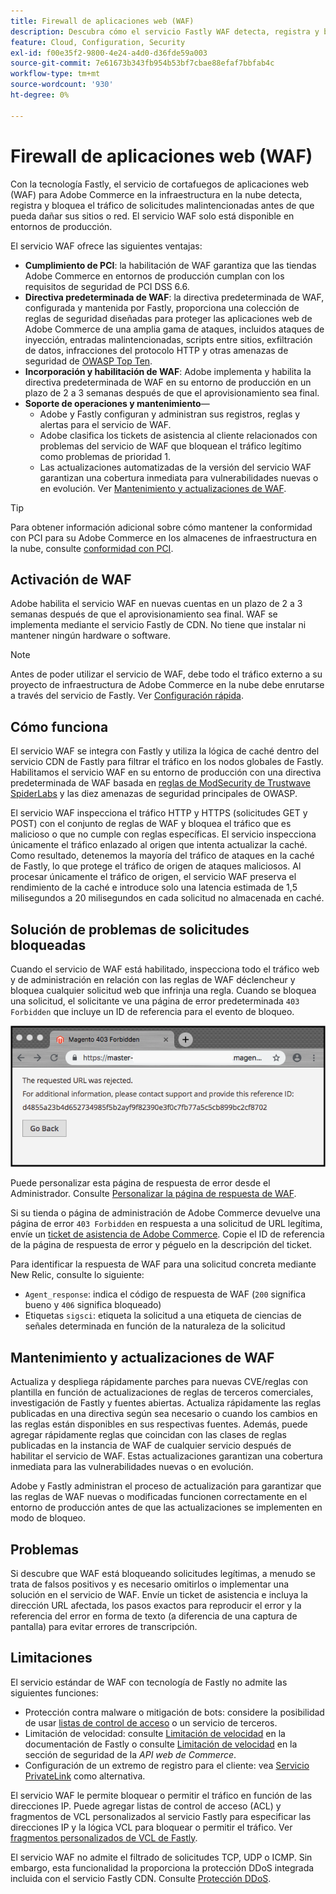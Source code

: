 ```yaml
---
title: Firewall de aplicaciones web (WAF)
description: Descubra cómo el servicio Fastly WAF detecta, registra y bloquea el tráfico de solicitudes maliciosas antes de que pueda dañar la red o los sitios de Adobe Commerce.
feature: Cloud, Configuration, Security
exl-id: f00e35f2-9800-4e24-a4d0-d36fde59a003
source-git-commit: 7e61673b343fb954b53bf7cbae88efaf7bbfab4c
workflow-type: tm+mt
source-wordcount: '930'
ht-degree: 0%

---
```


# Firewall de aplicaciones web (WAF)

Con la tecnología Fastly, el servicio de cortafuegos de aplicaciones web (WAF) para Adobe Commerce en la infraestructura en la nube detecta, registra y bloquea el tráfico de solicitudes malintencionadas antes de que pueda dañar sus sitios o red. El servicio WAF solo está disponible en entornos de producción.

El servicio WAF ofrece las siguientes ventajas:

- **Cumplimiento de PCI**: la habilitación de WAF garantiza que las tiendas Adobe Commerce en entornos de producción cumplan con los requisitos de seguridad de PCI DSS 6.6.
- **Directiva predeterminada de WAF**: la directiva predeterminada de WAF, configurada y mantenida por Fastly, proporciona una colección de reglas de seguridad diseñadas para proteger las aplicaciones web de Adobe Commerce de una amplia gama de ataques, incluidos ataques de inyección, entradas malintencionadas, scripts entre sitios, exfiltración de datos, infracciones del protocolo HTTP y otras amenazas de seguridad de [OWASP Top Ten](https://owasp.org/www-project-top-ten/).
- **Incorporación y habilitación de WAF**: Adobe implementa y habilita la directiva predeterminada de WAF en su entorno de producción en un plazo de 2 a 3 semanas después de que el aprovisionamiento sea final.
- **Soporte de operaciones y mantenimiento**—
   - Adobe y Fastly configuran y administran sus registros, reglas y alertas para el servicio de WAF.
   - Adobe clasifica los tickets de asistencia al cliente relacionados con problemas del servicio de WAF que bloquean el tráfico legítimo como problemas de prioridad 1.
   - Las actualizaciones automatizadas de la versión del servicio WAF garantizan una cobertura inmediata para vulnerabilidades nuevas o en evolución. Ver [Mantenimiento y actualizaciones de WAF](#waf-maintenance-and-updates).

>[!TIP]
>
>Para obtener información adicional sobre cómo mantener la conformidad con PCI para su Adobe Commerce en los almacenes de infraestructura en la nube, consulte [conformidad con PCI](https://business.adobe.com/products/magento/pci-compliance.html).

## Activación de WAF

Adobe habilita el servicio WAF en nuevas cuentas en un plazo de 2 a 3 semanas después de que el aprovisionamiento sea final. WAF se implementa mediante el servicio Fastly de CDN. No tiene que instalar ni mantener ningún hardware o software.

>[!NOTE]
>
>Antes de poder utilizar el servicio de WAF, debe todo el tráfico externo a su proyecto de infraestructura de Adobe Commerce en la nube debe enrutarse a través del servicio de Fastly. Ver [Configuración rápida](fastly-configuration.md).

## Cómo funciona

El servicio WAF se integra con Fastly y utiliza la lógica de caché dentro del servicio CDN de Fastly para filtrar el tráfico en los nodos globales de Fastly. Habilitamos el servicio WAF en su entorno de producción con una directiva predeterminada de WAF basada en [reglas de ModSecurity de Trustwave SpiderLabs](https://github.com/owasp-modsecurity/ModSecurity) y las diez amenazas de seguridad principales de OWASP.

El servicio WAF inspecciona el tráfico HTTP y HTTPS (solicitudes GET y POST) con el conjunto de reglas de WAF y bloquea el tráfico que es malicioso o que no cumple con reglas específicas. El servicio inspecciona únicamente el tráfico enlazado al origen que intenta actualizar la caché. Como resultado, detenemos la mayoría del tráfico de ataques en la caché de Fastly, lo que protege el tráfico de origen de ataques maliciosos. Al procesar únicamente el tráfico de origen, el servicio WAF preserva el rendimiento de la caché e introduce solo una latencia estimada de 1,5 milisegundos a 20 milisegundos en cada solicitud no almacenada en caché.

## Solución de problemas de solicitudes bloqueadas

Cuando el servicio de WAF está habilitado, inspecciona todo el tráfico web y de administración en relación con las reglas de WAF déclencheur y bloquea cualquier solicitud web que infrinja una regla. Cuando se bloquea una solicitud, el solicitante ve una página de error predeterminada `403 Forbidden` que incluye un ID de referencia para el evento de bloqueo.

![Página de error de WAF](../../assets/cdn/fastly-waf-403-error.png)

Puede personalizar esta página de respuesta de error desde el Administrador. Consulte [Personalizar la página de respuesta de WAF](fastly-custom-response.md#customize-the-waf-error-page).

Si su tienda o página de administración de Adobe Commerce devuelve una página de error `403 Forbidden` en respuesta a una solicitud de URL legítima, envíe un [ticket de asistencia de Adobe Commerce](https://experienceleague.adobe.com/es/docs/commerce-knowledge-base/kb/help-center-guide/magento-help-center-user-guide#support-case). Copie el ID de referencia de la página de respuesta de error y péguelo en la descripción del ticket.

Para identificar la respuesta de WAF para una solicitud concreta mediante New Relic, consulte lo siguiente:

- `Agent_response`: indica el código de respuesta de WAF (`200` significa bueno y `406` significa bloqueado)
- Etiquetas `sigsci`: etiqueta la solicitud a una etiqueta de ciencias de señales determinada en función de la naturaleza de la solicitud

## Mantenimiento y actualizaciones de WAF

Actualiza y despliega rápidamente parches para nuevas CVE/reglas con plantilla en función de actualizaciones de reglas de terceros comerciales, investigación de Fastly y fuentes abiertas. Actualiza rápidamente las reglas publicadas en una directiva según sea necesario o cuando los cambios en las reglas están disponibles en sus respectivas fuentes. Además, puede agregar rápidamente reglas que coincidan con las clases de reglas publicadas en la instancia de WAF de cualquier servicio después de habilitar el servicio de WAF. Estas actualizaciones garantizan una cobertura inmediata para las vulnerabilidades nuevas o en evolución.

Adobe y Fastly administran el proceso de actualización para garantizar que las reglas de WAF nuevas o modificadas funcionen correctamente en el entorno de producción antes de que las actualizaciones se implementen en modo de bloqueo.

## Problemas

Si descubre que WAF está bloqueando solicitudes legítimas, a menudo se trata de falsos positivos y es necesario omitirlos o implementar una solución en el servicio de WAF. Envíe un ticket de asistencia e incluya la dirección URL afectada, los pasos exactos para reproducir el error y la referencia del error en forma de texto (a diferencia de una captura de pantalla) para evitar errores de transcripción.

## Limitaciones

El servicio estándar de WAF con tecnología de Fastly no admite las siguientes funciones:

- Protección contra malware o mitigación de bots: considere la posibilidad de usar [listas de control de acceso](./fastly-vcl-allowlist.md) o un servicio de terceros.
- Limitación de velocidad: consulte [Limitación de velocidad](https://github.com/fastly/fastly-magento2/blob/master/Documentation/Guides/RATE-LIMITING.md) en la documentación de Fastly o consulte [Limitación de velocidad](https://developer.adobe.com/commerce/webapi/get-started/rate-limiting/) en la sección de seguridad de la _API web de Commerce_.
- Configuración de un extremo de registro para el cliente: vea [Servicio PrivateLink](../development/privatelink-service.md) como alternativa.

El servicio WAF le permite bloquear o permitir el tráfico en función de las direcciones IP. Puede agregar listas de control de acceso (ACL) y fragmentos de VCL personalizados al servicio Fastly para especificar las direcciones IP y la lógica VCL para bloquear o permitir el tráfico. Ver [fragmentos personalizados de VCL de Fastly](fastly-vcl-custom-snippets.md).

El servicio WAF no admite el filtrado de solicitudes TCP, UDP o ICMP. Sin embargo, esta funcionalidad la proporciona la protección DDoS integrada incluida con el servicio Fastly CDN. Consulte [Protección DDoS](fastly.md#ddos-protection).
